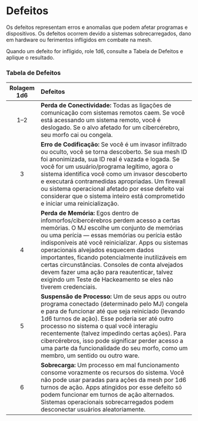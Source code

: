 # Defeitos

Os defeitos representam erros e anomalias que podem afetar programas e dispositivos. Os defeitos ocorrem devido a sistemas sobrecarregados, dano em hardware ou ferimentos infligidos em combate na mesh.

Quando um defeito for infligido, role 1d6, consulte a Tabela de Defeitos e aplique o resultado.

<!-- CLEANED blockquote class="table" -->

### Tabela de Defeitos

| Rolagem 1d6 | Defeitos                                                                                                                                                                                                                                                                                                                                                                                                                                                                                                   |
|:-----------:|:---------------------------------------------------------------------------------------------------------------------------------------------------------------------------------------------------------------------------------------------------------------------------------------------------------------------------------------------------------------------------------------------------------------------------------------------------------------------------------------------------------- |
|     1–2     | **Perda de Conectividade:** Todas as ligações de comunicação com sistemas remotos caem. Se você está acessando um sistema remoto, você é deslogado. Se o alvo afetado for um cibercérebro, seu morfo cai ou congela.                                                                                                                                                                                                                                                                                       |
|      3      | **Erro de Codificação:** Se você é um invasor infiltrado ou oculto, você se torna descoberto. Se sua mesh ID foi anonimizada, sua ID real é vazada e logada. Se você for um usuário/programa legítimo, agora o sistema identifica você como um invasor descoberto e executará contramedidas apropriadas. Um firewall ou sistema operacional afetado por esse defeito vai considerar que o sistema inteiro está comprometido e iniciar uma reinicialização.                                                 |
|      4      | **Perda de Memória:** Egos dentro de infomorfos/cibercérebros perdem acesso a certas memórias. O MJ escolhe um conjunto de memórias ou uma perícia — essas memórias ou perícia estão indisponíveis até você reinicializar. Apps ou sistemas operacionais alvejados esquecem dados importantes, ficando potencialmente inutilizáveis em certas circunstâncias. Consoles de conta alvejados devem fazer uma ação para reautenticar, talvez exigindo um Teste de Hackeamento se eles não tiverem credenciais. |
|      5      | **Suspensão de Processo:** Um de seus apps ou outro programa conectado (determinado pelo MJ) congela e para de funcionar até que seja reiniciado (levando 1d6 turnos de ação). Esse poderia ser até outro processo no sistema o qual você interagiu recentemente (talvez impedindo certas ações). Para cibercérebros, isso pode significar perder acesso a uma parte da funcionalidade do seu morfo, como um membro, um sentido ou outro ware.                                                             |
|      6      | **Sobrecarga:** Um processo em mal funcionamento consome vorazmente os recursos do sistema. Você não pode usar paradas para ações da mesh por 1d6 turnos de ação. Apps atingidos por esse defeito só podem funcionar em turnos de ação alternados. Sistemas operacionais sobrecarregados podem desconectar usuários aleatoriamente.                                                                                                                                                                        |

<!-- CLEANED /blockquote -->
